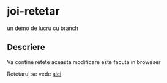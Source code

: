 # joi-retetar

un demo de lucru cu branch

## Descriere

Va contine retete
aceasta modificare este facuta in broweser

Retetarul se vede [aici](retetar.md)

